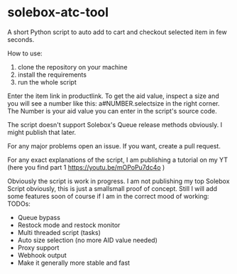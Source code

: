 # solebox-atc-tool
A short Python script to auto add to cart and checkout selected item in few seconds.

How to use:

1. clone the repository on your machine
2. install the requirements
3. run the whole script

Enter the item link in productlink. To get the aid value, inspect a size and you will see a number like this: a#NUMBER.selectsize in the right corner. The Number is your aid value you can enter in the script's source code.

The script doesn't support Solebox's Queue release methods obviously. I might publish that later.

For any major problems open an issue. If you want, create a pull request.

For any exact explanations of the script, I am publishing a tutorial on my YT (here you find part 1 https://youtu.be/mOPoPu7dc4o )

Obviously the script is work in progress. I am not publishing my top Solebox Script obviously, this is just a smallsmall proof of concept. Still I will add some features soon of course if I am in the correct mood of working:
TODOs:
- Queue bypass
- Restock mode and restock monitor
- Multi threaded script (tasks)
- Auto size selection (no more AID value needed)
- Proxy support
- Webhook output
- Make it generally more stable and fast

